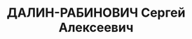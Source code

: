 ---
title: ДАЛИН-РАБИНОВИЧ Сергей Алексеевич
description: "Род. в 1902, Ковенская губ., еврей, обр.: высшее. Проживал: г. Красноярск.\
  \ Зампред «Крайплана» \n  Арестован 05.08.1936. Обв. по ст.17-58-2, 58-11 УК РСФСР.\
  \ Приговор: ВК ВС СССР, 21.04.1937 – 10 лет ИТЛ с поражением в правах на 5 лет и\
  \ конфискацией имущества. Срок отбывал в Норильлаге. Работал старшим инженером-экономистом\
  \ планового управления строительства комбината. Освобожден 05.09.1946, оставлен\
  \ в г. Норильске. Осужден 23.12.1950 ОСО МГБ СССР к ссылке на поселение в г. Норильск.\
  \ Освобожден 16.12.1954. \n  Реабилитирован ВК ВС СССР 05.10.1955"
---